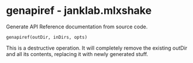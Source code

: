 # genapiref - janklab.mlxshake

Generate API Reference documentation from source code.

    genapiref(outDir, inDirs, opts)

This is a destructive operation. It will completely remove the existing outDir
and all its contents, replacing it with newly generated stuff.



